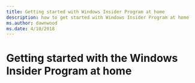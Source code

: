 ```yaml
---
title: Getting started with Windows Insider Program at home
description: how to get started with Windows Insider Program at home
ms.author: dawnwood
ms.date: 4/10/2018
---
```


# Getting started with the Windows Insider Program at home
